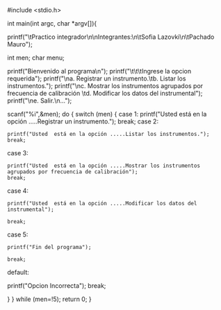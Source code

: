 #include <stdio.h>


int main(int argc, char *argv[]){

printf("\tPractico integrador\n\nIntegrantes:\n\tSofia Lazovki\n\tPachado Mauro");


int men;
char menu;

printf("Bienvenido al programa\n");
printf("\t\t\tIngrese la opcion requerida");
printf("\na. Registrar un instrumento.\tb. Listar los instrumentos.");
printf("\nc. Mostrar los instrumentos agrupados por frecuencia de calibración \td. Modificar los datos del  instrumental");
printf("\ne.   Salir.\n...");


scanf("%i",&men);
do
{
   switch (men)
{
case 1:
    printf("Usted  está en la opción .....Registrar un instrumento.");
    break;
case   2:
 
    printf("Usted  está en la opción .....Listar los instrumentos.");
    break;
case   3:

    printf("Usted  está en la opción .....Mostrar los instrumentos agrupados por frecuencia de calibración");
    break;
case   4:
 
    printf("Usted  está en la opción .....Modificar los datos del  instrumental");
    
    break;
case   5:

    printf("Fin del programa");
   
    break;
default:

printf("Opcion Incorrecta");
    break;

}
} while (men=!5);
  return 0;
}

